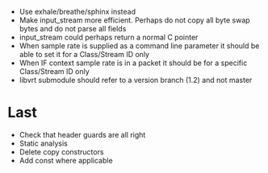 * Use exhale/breathe/sphinx instead
* Make input_stream more efficient. Perhaps do not copy all byte swap bytes and do not parse all fields
* input_stream could perhaps return a normal C pointer
* When sample rate is supplied as a command line parameter it should be able to set it for a Class/Stream ID only
* When IF context sample rate is in a packet it should be for a specific Class/Stream ID only
* libvrt submodule should refer to a version branch (1.2) and not master

# Last
* Check that header guards are all right
* Static analysis
* Delete copy constructors
* Add const where applicable
